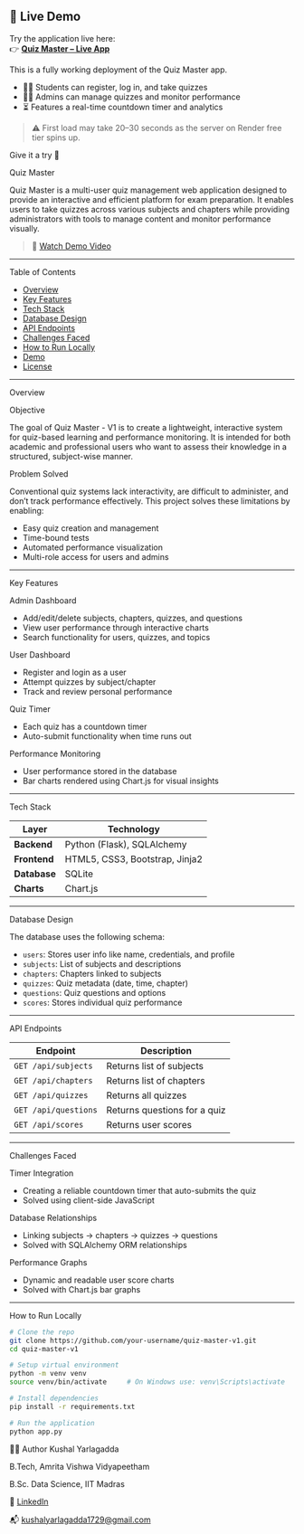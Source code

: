 ## 🚀 Live Demo

Try the application live here:  
👉 **[Quiz Master – Live App](https://quiz-master-1-lvte.onrender.com)**

This is a fully working deployment of the Quiz Master app.  
- 👨‍🎓 Students can register, log in, and take quizzes
- 🧑‍💼 Admins can manage quizzes and monitor performance
- ⏳ Features a real-time countdown timer and analytics

> ⚠️ First load may take 20–30 seconds as the server on Render free tier spins up.

Give it a try 🎯



Quiz Master

Quiz Master is a multi-user quiz management web application designed to provide an interactive and efficient platform for exam preparation. It enables users to take quizzes across various subjects and chapters while providing administrators with tools to manage content and monitor performance visually.

> 🔗 [Watch Demo Video](https://youtu.be/fy7Ieh8HvII)

---

Table of Contents

- [Overview](#overview)
- [Key Features](#key-features)
- [Tech Stack](#tech-stack)
- [Database Design](#database-design)
- [API Endpoints](#api-endpoints)
- [Challenges Faced](#challenges-faced)
- [How to Run Locally](#how-to-run-locally)
- [Demo](#demo)
- [License](#license)

---

Overview

Objective

The goal of Quiz Master - V1 is to create a lightweight, interactive system for quiz-based learning and performance monitoring. It is intended for both academic and professional users who want to assess their knowledge in a structured, subject-wise manner.

Problem Solved

Conventional quiz systems lack interactivity, are difficult to administer, and don’t track performance effectively. This project solves these limitations by enabling:
- Easy quiz creation and management
- Time-bound tests
- Automated performance visualization
- Multi-role access for users and admins

---

Key Features

Admin Dashboard
- Add/edit/delete subjects, chapters, quizzes, and questions
- View user performance through interactive charts
- Search functionality for users, quizzes, and topics

User Dashboard
- Register and login as a user
- Attempt quizzes by subject/chapter
- Track and review personal performance

Quiz Timer
- Each quiz has a countdown timer
- Auto-submit functionality when time runs out

Performance Monitoring
- User performance stored in the database
- Bar charts rendered using Chart.js for visual insights

---

Tech Stack

| Layer        | Technology                      |
|--------------|----------------------------------|
| **Backend**  | Python (Flask), SQLAlchemy       |
| **Frontend** | HTML5, CSS3, Bootstrap, Jinja2   |
| **Database** | SQLite                           |
| **Charts**   | Chart.js                         |

---

Database Design

The database uses the following schema:

- `users`: Stores user info like name, credentials, and profile
- `subjects`: List of subjects and descriptions
- `chapters`: Chapters linked to subjects
- `quizzes`: Quiz metadata (date, time, chapter)
- `questions`: Quiz questions and options
- `scores`: Stores individual quiz performance

---

API Endpoints

| Endpoint         | Description                  |
|------------------|------------------------------|
| `GET /api/subjects` | Returns list of subjects       |
| `GET /api/chapters` | Returns list of chapters       |
| `GET /api/quizzes`  | Returns all quizzes           |
| `GET /api/questions`| Returns questions for a quiz |
| `GET /api/scores`   | Returns user scores           |

---

Challenges Faced

Timer Integration
- Creating a reliable countdown timer that auto-submits the quiz
- Solved using client-side JavaScript

Database Relationships
- Linking subjects → chapters → quizzes → questions
- Solved with SQLAlchemy ORM relationships

Performance Graphs
- Dynamic and readable user score charts
- Solved with Chart.js bar graphs

---

How to Run Locally

```bash
# Clone the repo
git clone https://github.com/your-username/quiz-master-v1.git
cd quiz-master-v1

# Setup virtual environment
python -m venv venv
source venv/bin/activate     # On Windows use: venv\Scripts\activate

# Install dependencies
pip install -r requirements.txt

# Run the application
python app.py

```

🙋‍♂️ Author
Kushal Yarlagadda

B.Tech, Amrita Vishwa Vidyapeetham

B.Sc. Data Science, IIT Madras

🔗 [LinkedIn](https://www.linkedin.com/in/kushalyarlagadda/)

📬 kushalyarlagadda1729@gmail.com
